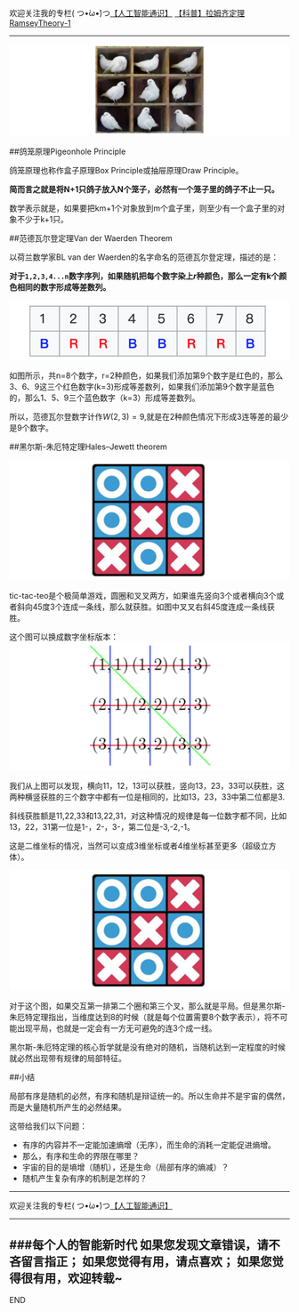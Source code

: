 欢迎关注我的专栏( つ•̀ω•́)つ[【人工智能通识】](https://www.jianshu.com/c/e9a7b7b7024d)
[【科普】拉姆齐定理RamseyTheory-1](https://www.jianshu.com/p/6ea45a65e0e0)

---
![](imgs/4324074-8a609d1c88b4b7f7.png?imageMogr2/auto-orient/strip%7CimageView2/2/w/1240)

##鸽笼原理Pigeonhole Principle

鸽笼原理也称作盒子原理Box Principle或抽屉原理Draw Principle。

**简而言之就是将N+1只鸽子放入N个笼子，必然有一个笼子里的鸽子不止一只。**

数学表示就是，如果要把km+1个对象放到m个盒子里，则至少有一个盒子里的对象不少于k+1只。


##范德瓦尔登定理Van der Waerden Theorem

以荷兰数学家BL van der Waerden的名字命名的范德瓦尔登定理，描述的是：

**对于`1,2,3,4...n`数字序列，如果随机把每个数字染上$r$种颜色，那么一定有k个颜色相同的数字形成等差数列。**

![](imgs/4324074-6e9a00b5658c61fa.png?imageMogr2/auto-orient/strip%7CimageView2/2/w/1240)

如图所示，共n=8个数字，r=2种颜色，如果我们添加第9个数字是红色的，那么3、6、9这三个红色数字(k=3)形成等差数列，如果我们添加第9个数字是蓝色的，那么1、5、9三个蓝色数字（k=3）形成等差数列。

所以，范德瓦尔登数字计作$W(2,3)=9$,就是在2种颜色情况下形成3连等差的最少是9个数字。

##黑尔斯-朱厄特定理Hales–Jewett theorem

![](imgs/4324074-796801782cc1b347.png?imageMogr2/auto-orient/strip%7CimageView2/2/w/1240)

tic-tac-teo是个极简单游戏，圆圈和叉叉两方，如果谁先竖向3个或者横向3个或者斜向45度3个连成一条线，那么就获胜。如图中叉叉右斜45度连成一条线获胜。

这个图可以换成数字坐标版本：
![](imgs/4324074-77a678511bc905bc.png?imageMogr2/auto-orient/strip%7CimageView2/2/w/1240)

我们从上图可以发现，横向11，12，13可以获胜，竖向13，23，33可以获胜，这两种横竖获胜的三个数字中都有一位是相同的，比如13，23，33中第二位都是3.

斜线获胜额是11,22,33和13,22,31，对这种情况的规律是每一位数字都不同，比如13，22，31第一位是1-，2-，3-，第二位是-3,-2,-1。

这是二维坐标的情况，当然可以变成3维坐标或者4维坐标甚至更多（超级立方体）。

![](imgs/4324074-796801782cc1b347.png?imageMogr2/auto-orient/strip%7CimageView2/2/w/1240)

对于这个图，如果交互第一排第二个圈和第三个叉，那么就是平局。但是黑尔斯-朱厄特定理指出，当维度达到8的时候（就是每个位置需要8个数字表示），将不可能出现平局，也就是一定会有一方无可避免的连3个成一线。

黑尔斯-朱厄特定理的核心哲学就是没有绝对的随机，当随机达到一定程度的时候就必然出现带有规律的局部特征。

##小结

局部有序是随机的必然，有序和随机是辩证统一的。所以生命并不是宇宙的偶然，而是大量随机所产生的必然结果。

这带给我们以下问题：

- 有序的内容并不一定能加速熵增（无序），而生命的消耗一定能促进熵增。
- 那么，有序和生命的界限在哪里？
- 宇宙的目的是墒增（随机），还是生命（局部有序的熵减）？ 
- 随机产生复杂有序的机制是怎样的？






---
欢迎关注我的专栏( つ•̀ω•́)つ[【人工智能通识】](https://www.jianshu.com/c/e9a7b7b7024d)

---
###每个人的智能新时代
如果您发现文章错误，请不吝留言指正；
如果您觉得有用，请点喜欢；
如果您觉得很有用，欢迎转载~
---
END